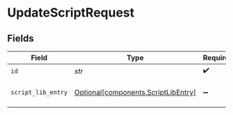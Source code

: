 # UpdateScriptRequest


## Fields

| Field                                                                            | Type                                                                             | Required                                                                         | Description                                                                      |
| -------------------------------------------------------------------------------- | -------------------------------------------------------------------------------- | -------------------------------------------------------------------------------- | -------------------------------------------------------------------------------- |
| `id`                                                                             | *str*                                                                            | :heavy_check_mark:                                                               | Unique ID                                                                        |
| `script_lib_entry`                                                               | [Optional[components.ScriptLibEntry]](../../models/components/scriptlibentry.md) | :heavy_minus_sign:                                                               | Script object to be updated                                                      |